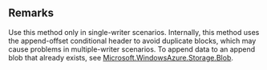 ## Remarks  
 Use this method only in single-writer scenarios. Internally, this method uses the append-offset conditional header to avoid duplicate blocks, which may cause problems in multiple-writer scenarios.                     To append data to an append blob that already exists, see [Microsoft.WindowsAzure.Storage.Blob](assetId:///N:Microsoft.WindowsAzure.Storage.Blob?qualifyHint=False&autoUpgrade=True).